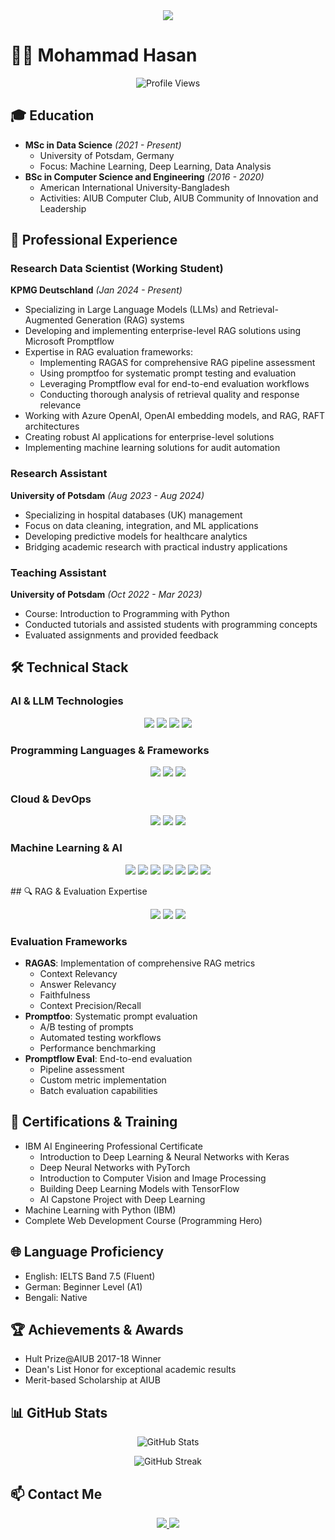 <div align="center">
  <img src="https://readme-typing-svg.herokuapp.com/?lines=Hi,+I'm+Mohammad+Hasan;Research+Data+Scientist+%26+LLM+Expert;Specializing+in+RAG+Systems&center=true&width=380&height=45">
</div>

# 👨‍💻 Mohammad Hasan

<p align="center">
  <img src="https://komarev.com/ghpvc/?username=hhshanto&label=Profile%20views&color=0e75b6&style=flat" alt="Profile Views">
</p>

## 🎓 Education
- **MSc in Data Science** *(2021 - Present)*
  - University of Potsdam, Germany
  - Focus: Machine Learning, Deep Learning, Data Analysis
- **BSc in Computer Science and Engineering** *(2016 - 2020)*
  - American International University-Bangladesh
  - Activities: AIUB Computer Club, AIUB Community of Innovation and Leadership

## 💼 Professional Experience
### Research Data Scientist (Working Student)
**KPMG Deutschland** *(Jan 2024 - Present)*
- Specializing in Large Language Models (LLMs) and Retrieval-Augmented Generation (RAG) systems
- Developing and implementing enterprise-level RAG solutions using Microsoft Promptflow
- Expertise in RAG evaluation frameworks:
  - Implementing RAGAS for comprehensive RAG pipeline assessment
  - Using promptfoo for systematic prompt testing and evaluation
  - Leveraging Promptflow eval for end-to-end evaluation workflows
  - Conducting thorough analysis of retrieval quality and response relevance
- Working with Azure OpenAI, OpenAI embedding models, and RAG, RAFT architectures
- Creating robust AI applications for enterprise-level solutions
- Implementing machine learning solutions for audit automation

### Research Assistant
**University of Potsdam** *(Aug 2023 - Aug 2024)*
- Specializing in hospital databases (UK) management
- Focus on data cleaning, integration, and ML applications
- Developing predictive models for healthcare analytics
- Bridging academic research with practical industry applications

### Teaching Assistant
**University of Potsdam** *(Oct 2022 - Mar 2023)*
- Course: Introduction to Programming with Python
- Conducted tutorials and assisted students with programming concepts
- Evaluated assignments and provided feedback


## 🛠️ Technical Stack

### AI & LLM Technologies
<p align="center">
  <img src="https://img.shields.io/badge/Azure_OpenAI-0089D6?style=for-the-badge&logo=microsoft-azure&logoColor=white"/>
  <img src="https://img.shields.io/badge/RAG-FF6F00?style=for-the-badge&logo=data:image/png;base64,&logoColor=white"/>
  <img src="https://img.shields.io/badge/Promptflow-232F3E?style=for-the-badge&logo=microsoft&logoColor=white"/>
  <img src="https://img.shields.io/badge/LLM-4B8BBE?style=for-the-badge"/>
</p>

### Programming Languages & Frameworks
<p align="center">
  <img src="https://img.shields.io/badge/Python-3776AB?style=for-the-badge&logo=python&logoColor=white"/>
  <img src="https://img.shields.io/badge/C%23-239120?style=for-the-badge&logo=c-sharp&logoColor=white"/>
  <img src="https://img.shields.io/badge/.NET-512BD4?style=for-the-badge&logo=dotnet&logoColor=white"/>
</p>

### Cloud & DevOps
<p align="center">
  <img src="https://img.shields.io/badge/Azure-0089D6?style=for-the-badge&logo=microsoft-azure&logoColor=white"/>
  <img src="https://img.shields.io/badge/Docker-2496ED?style=for-the-badge&logo=docker&logoColor=white"/>
  <img src="https://img.shields.io/badge/Git-F05032?style=for-the-badge&logo=git&logoColor=white"/>
</p>

### Machine Learning & AI
<p align="center">
  <img src="https://img.shields.io/badge/TensorFlow-FF6F00?style=for-the-badge&logo=tensorflow&logoColor=white"/>
  <img src="https://img.shields.io/badge/PyTorch-EE4C2C?style=for-the-badge&logo=pytorch&logoColor=white"/>
  <img src="https://img.shields.io/badge/scikit--learn-F7931E?style=for-the-badge&logo=scikit-learn&logoColor=white"/>
  <img src="https://img.shields.io/badge/Pandas-2C2D72?style=for-the-badge&logo=pandas&logoColor=white"/>
  <img src="https://img.shields.io/badge/Numpy-777BB4?style=for-the-badge&logo=numpy&logoColor=white"/>
  <img src="https://img.shields.io/badge/Matplotlib-11557c?style=for-the-badge&logo=python&logoColor=white"/>
  <img src="https://img.shields.io/badge/Kedro-FF1B2D?style=for-the-badge&logo=kedro&logoColor=white"/>
</p>
## 🔍 RAG & Evaluation Expertise
<p align="center">
  <img src="https://img.shields.io/badge/RAGAS-FF4088?style=for-the-badge"/>
  <img src="https://img.shields.io/badge/Promptfoo-00ADD8?style=for-the-badge"/>
  <img src="https://img.shields.io/badge/Promptflow_Eval-232F3E?style=for-the-badge"/>
</p>

### Evaluation Frameworks
- **RAGAS**: Implementation of comprehensive RAG metrics
  - Context Relevancy
  - Answer Relevancy
  - Faithfulness
  - Context Precision/Recall
- **Promptfoo**: Systematic prompt evaluation
  - A/B testing of prompts
  - Automated testing workflows
  - Performance benchmarking
- **Promptflow Eval**: End-to-end evaluation
  - Pipeline assessment
  - Custom metric implementation
  - Batch evaluation capabilities

## 📜 Certifications & Training
- IBM AI Engineering Professional Certificate
  - Introduction to Deep Learning & Neural Networks with Keras
  - Deep Neural Networks with PyTorch
  - Introduction to Computer Vision and Image Processing
  - Building Deep Learning Models with TensorFlow
  - AI Capstone Project with Deep Learning
- Machine Learning with Python (IBM)
- Complete Web Development Course (Programming Hero)

## 🌐 Language Proficiency
- English: IELTS Band 7.5 (Fluent)
- German: Beginner Level (A1)
- Bengali: Native

## 🏆 Achievements & Awards
- Hult Prize@AIUB 2017-18 Winner
- Dean's List Honor for exceptional academic results
- Merit-based Scholarship at AIUB

## 📊 GitHub Stats
<p align="center">
  <img src="https://github-readme-stats.vercel.app/api?username=hhshanto&show_icons=true&theme=radical" alt="GitHub Stats"/>
</p>
<p align="center">
  <img src="https://github-readme-streak-stats.herokuapp.com?user=hhshanto&theme=radical" alt="GitHub Streak"/>
</p>

## 📫 Contact Me
<p align="center">
  <a href="https://www.linkedin.com/in/mhasan-shanto/">
    <img src="https://img.shields.io/badge/LinkedIn-0077B5?style=for-the-badge&logo=linkedin&logoColor=white"/>
  </a>
  <a href="https://github.com/hhshanto">
    <img src="https://img.shields.io/badge/GitHub-100000?style=for-the-badge&logo=github&logoColor=white"/>
  </a>

</p>
